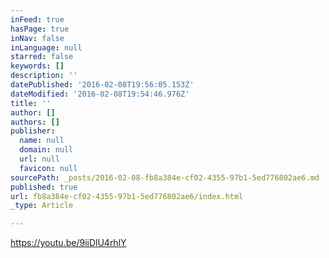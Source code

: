 ```yaml
---
inFeed: true
hasPage: true
inNav: false
inLanguage: null
starred: false
keywords: []
description: ''
datePublished: '2016-02-08T19:56:05.153Z'
dateModified: '2016-02-08T19:54:46.976Z'
title: ''
author: []
authors: []
publisher:
  name: null
  domain: null
  url: null
  favicon: null
sourcePath: _posts/2016-02-08-fb8a384e-cf02-4355-97b1-5ed776802ae6.md
published: true
url: fb8a384e-cf02-4355-97b1-5ed776802ae6/index.html
_type: Article

---
```

https://youtu.be/9iiDlU4rhlY
